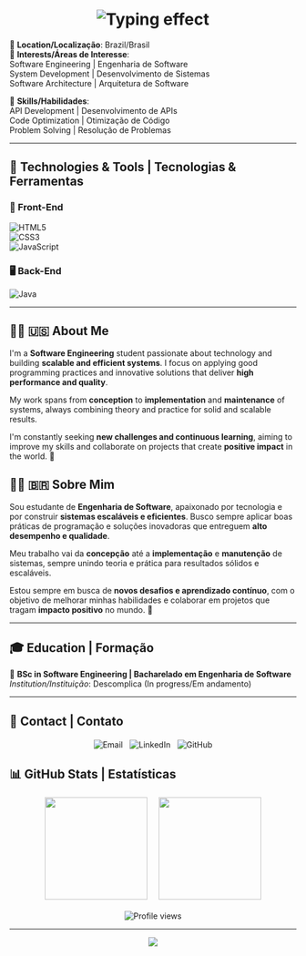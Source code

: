 <h1 align="center">
  <img src="https://readme-typing-svg.herokuapp.com?font=Fira+Code&weight=600&size=34&duration=2000&pause=1000&color=58A6FF&center=true&vCenter=true&width=1000&height=100&lines=Wallison+Dias;Software+Engineering+Student;Estudante+de+Engenharia+de+Software" alt="Typing effect" />
</h1>

📍 **Location/Localização**: Brazil/Brasil  
🌟 **Interests/Áreas de Interesse**:  
Software Engineering | Engenharia de Software  
System Development | Desenvolvimento de Sistemas  
Software Architecture | Arquitetura de Software  

🔧 **Skills/Habilidades**:  
API Development | Desenvolvimento de APIs  
Code Optimization | Otimização de Código  
Problem Solving | Resolução de Problemas  

---

## 🚀 Technologies & Tools | Tecnologias & Ferramentas  

### 🎨 Front-End  
![HTML5](https://img.shields.io/badge/HTML5-E34F26?style=for-the-badge&logo=html5&logoColor=white)  
![CSS3](https://img.shields.io/badge/CSS3-1572B6?style=for-the-badge&logo=css3&logoColor=white)  
![JavaScript](https://img.shields.io/badge/JavaScript-F7DF1E?style=for-the-badge&logo=javascript&logoColor=black)  

### 🖥️ Back-End  
![Java](https://img.shields.io/badge/Java-007396?style=for-the-badge&logo=java&logoColor=white)  

---

## 👨‍💻 🇺🇸 About Me  
I'm a **Software Engineering** student passionate about technology and building **scalable and efficient systems**. I focus on applying good programming practices and innovative solutions that deliver **high performance and quality**.  

My work spans from **conception** to **implementation** and **maintenance** of systems, always combining theory and practice for solid and scalable results.  

I'm constantly seeking **new challenges and continuous learning**, aiming to improve my skills and collaborate on projects that create **positive impact** in the world. 🌱  

## 👨‍💻 🇧🇷 Sobre Mim  
Sou estudante de **Engenharia de Software**, apaixonado por tecnologia e por construir **sistemas escaláveis e eficientes**. Busco sempre aplicar boas práticas de programação e soluções inovadoras que entreguem **alto desempenho e qualidade**.  

Meu trabalho vai da **concepção** até a **implementação** e **manutenção** de sistemas, sempre unindo teoria e prática para resultados sólidos e escaláveis.  

Estou sempre em busca de **novos desafios e aprendizado contínuo**, com o objetivo de melhorar minhas habilidades e colaborar em projetos que tragam **impacto positivo** no mundo. 🌱  

---

## 🎓 Education | Formação  

🔹 **BSc in Software Engineering | Bacharelado em Engenharia de Software**  
  *Institution/Instituição*: Descomplica (In progress/Em andamento)  

---
## 📩 Contact | Contato

<div align="center" style="display: flex; justify-content: center; gap: 12px; flex-wrap: wrap; margin: 20px 0;">

  <!-- Botão de E-mail -->
  <a href="mailto:wallisonjuniodias@outlook.com" style="text-decoration: none;">
    <img src="https://img.shields.io/badge/Outlook-0078D4?style=for-the-badge&logo=microsoft-outlook&logoColor=white" alt="Email"/>
  </a>

  <!-- Botão do LinkedIn -->
  <a href="https://linkedin.com/in/wallison" target="_blank" style="text-decoration: none;">
    <img src="https://img.shields.io/badge/LinkedIn-0077B5?style=for-the-badge&logo=linkedin&logoColor=white" alt="LinkedIn"/>
  </a>

  <!-- Botão do GitHub (opcional) -->
  <a href="https://github.com/WalliCode" target="_blank" style="text-decoration: none;">
    <img src="https://img.shields.io/badge/GitHub-100000?style=for-the-badge&logo=github&logoColor=white" alt="GitHub"/>
  </a>

</div>



## 📊 GitHub Stats | Estatísticas  

<div style="display: flex; flex-wrap: wrap; gap: 20px; justify-content: center; margin: 20px 0;">
  <img height="180em" src="https://github-readme-stats.vercel.app/api?username=WalliCode&show_icons=true&hide_title=true&count_private=true&hide=prs&theme=tokyonight" />
  <img height="180em" src="https://github-readme-stats.vercel.app/api/top-langs/?username=WalliCode&layout=compact&theme=tokyonight" />
</div>

<div align="center" style="margin-top: 20px;">
  <img src="https://komarev.com/ghpvc/?username=WalliCode&color=blue&style=flat-square" alt="Profile views"/>
</div>

---
<p align="center">
  <img src="https://capsule-render.vercel.app/api?type=waving&color=gradient&height=60&section=footer&width=100%"/>
</p>

